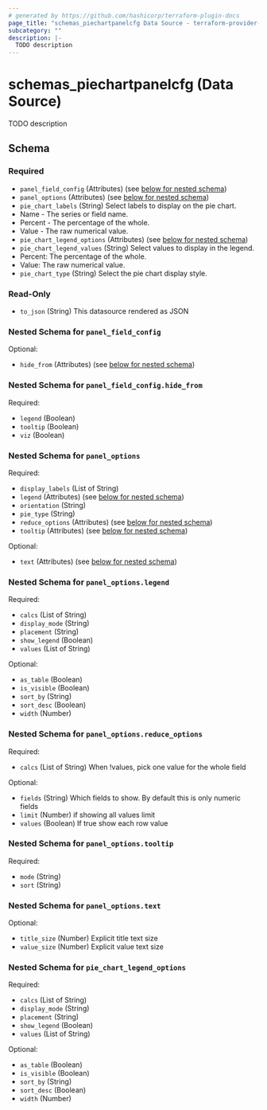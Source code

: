 ```yaml
---
# generated by https://github.com/hashicorp/terraform-plugin-docs
page_title: "schemas_piechartpanelcfg Data Source - terraform-provider-schemas"
subcategory: ""
description: |-
  TODO description
---
```


# schemas_piechartpanelcfg (Data Source)

TODO description



<!-- schema generated by tfplugindocs -->
## Schema

### Required

- `panel_field_config` (Attributes) (see [below for nested schema](#nestedatt--panel_field_config))
- `panel_options` (Attributes) (see [below for nested schema](#nestedatt--panel_options))
- `pie_chart_labels` (String) Select labels to display on the pie chart.
 - Name - The series or field name.
 - Percent - The percentage of the whole.
 - Value - The raw numerical value.
- `pie_chart_legend_options` (Attributes) (see [below for nested schema](#nestedatt--pie_chart_legend_options))
- `pie_chart_legend_values` (String) Select values to display in the legend.
 - Percent: The percentage of the whole.
 - Value: The raw numerical value.
- `pie_chart_type` (String) Select the pie chart display style.

### Read-Only

- `to_json` (String) This datasource rendered as JSON

<a id="nestedatt--panel_field_config"></a>
### Nested Schema for `panel_field_config`

Optional:

- `hide_from` (Attributes) (see [below for nested schema](#nestedatt--panel_field_config--hide_from))

<a id="nestedatt--panel_field_config--hide_from"></a>
### Nested Schema for `panel_field_config.hide_from`

Required:

- `legend` (Boolean)
- `tooltip` (Boolean)
- `viz` (Boolean)



<a id="nestedatt--panel_options"></a>
### Nested Schema for `panel_options`

Required:

- `display_labels` (List of String)
- `legend` (Attributes) (see [below for nested schema](#nestedatt--panel_options--legend))
- `orientation` (String)
- `pie_type` (String)
- `reduce_options` (Attributes) (see [below for nested schema](#nestedatt--panel_options--reduce_options))
- `tooltip` (Attributes) (see [below for nested schema](#nestedatt--panel_options--tooltip))

Optional:

- `text` (Attributes) (see [below for nested schema](#nestedatt--panel_options--text))

<a id="nestedatt--panel_options--legend"></a>
### Nested Schema for `panel_options.legend`

Required:

- `calcs` (List of String)
- `display_mode` (String)
- `placement` (String)
- `show_legend` (Boolean)
- `values` (List of String)

Optional:

- `as_table` (Boolean)
- `is_visible` (Boolean)
- `sort_by` (String)
- `sort_desc` (Boolean)
- `width` (Number)


<a id="nestedatt--panel_options--reduce_options"></a>
### Nested Schema for `panel_options.reduce_options`

Required:

- `calcs` (List of String) When !values, pick one value for the whole field

Optional:

- `fields` (String) Which fields to show.  By default this is only numeric fields
- `limit` (Number) if showing all values limit
- `values` (Boolean) If true show each row value


<a id="nestedatt--panel_options--tooltip"></a>
### Nested Schema for `panel_options.tooltip`

Required:

- `mode` (String)
- `sort` (String)


<a id="nestedatt--panel_options--text"></a>
### Nested Schema for `panel_options.text`

Optional:

- `title_size` (Number) Explicit title text size
- `value_size` (Number) Explicit value text size



<a id="nestedatt--pie_chart_legend_options"></a>
### Nested Schema for `pie_chart_legend_options`

Required:

- `calcs` (List of String)
- `display_mode` (String)
- `placement` (String)
- `show_legend` (Boolean)
- `values` (List of String)

Optional:

- `as_table` (Boolean)
- `is_visible` (Boolean)
- `sort_by` (String)
- `sort_desc` (Boolean)
- `width` (Number)


